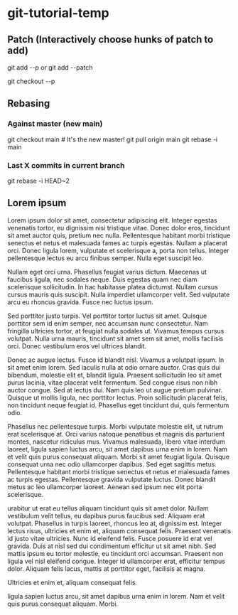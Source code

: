 # git-tutorial-temp

## Patch (Interactively choose hunks of patch to add)

git add --p
or
git add --patch

git checkout --p

## Rebasing

###  Against master (new main)
git checkout main # It's the new master!
git pull origin main
git rebase -i main

### Last X commits in current branch

git rebase -i HEAD~2

## Lorem ipsum

Lorem ipsum dolor sit amet, consectetur adipiscing elit. Integer egestas venenatis tortor, eu
dignissim nisi tristique vitae. Donec dolor eros, tincidunt sit amet auctor quis, pretium nec
nulla. Pellentesque habitant morbi tristique senectus et netus et malesuada fames ac turpis
egestas. Nullam a placerat orci. Donec ligula lorem, vulputate et scelerisque a, porta non tellus.
Integer pellentesque lectus eu arcu finibus semper. Nulla eget suscipit leo.

Nullam eget orci urna. Phasellus feugiat varius dictum. Maecenas ut faucibus ligula, nec
sodales neque. Duis egestas quam nec diam scelerisque sollicitudin. In hac habitasse platea
dictumst. Nullam cursus cursus mauris quis suscipit. Nulla imperdiet ullamcorper velit. Sed
vulputate arcu eu rhoncus gravida. Fusce nec luctus ipsum.

Sed porttitor justo turpis. Vel porttitor tortor luctus sit amet. Quisque porttitor sem id enim
semper, nec accumsan nunc consectetur. Nam fringilla ultricies tortor, at feugiat nulla sodales
ut. Vivamus tempus cursus volutpat. Nulla urna mauris, tincidunt sit amet sem sit amet, mollis
facilisis orci. Donec vestibulum eros vel ultrices blandit.

Donec ac augue lectus. Fusce id blandit nisl. Vivamus a volutpat ipsum. In sit amet enim lorem.
Sed iaculis nulla at odio ornare auctor. Cras quis dui bibendum, molestie elit et, blandit ligula.
Praesent sollicitudin leo sit amet purus lacinia, vitae placerat velit fermentum. Sed congue risus non nibh auctor
congue. Sed at lectus dui. Nam quis leo ut augue pretium pulvinar. Quisque ut mollis ligula, nec porttitor lectus.
Proin sollicitudin placerat felis, non tincidunt neque feugiat id. Phasellus eget tincidunt dui, quis fermentum odio.

Phasellus nec pellentesque turpis. Morbi vulputate molestie elit, ut rutrum erat scelerisque at.
Orci varius natoque penatibus et magnis dis parturient montes, nascetur ridiculus mus. Vivamus malesuada,
libero vitae interdum laoreet, ligula sapien luctus arcu, sit amet dapibus urna enim in lorem. Nam et velit quis
purus consequat aliquam. Morbi sit amet feugiat ligula. Quisque consequat urna nec odio ullamcorper dapibus. Sed
eget sagittis metus. Pellentesque habitant morbi tristique senectus et netus et malesuada fames ac turpis egestas.
Pellentesque gravida vulputate luctus. Donec blandit metus ac leo ullamcorper laoreet. Aenean sed ipsum nec elit porta
scelerisque.

urabitur ut erat eu tellus aliquam tincidunt quis sit amet dolor. Nullam vestibulum velit tellus, eu dapibus
purus faucibus sed. Aliquam erat volutpat. Phasellus in turpis laoreet, rhoncus leo at, dignissim est. Integer
lectus risus, ultricies et enim et, aliquam consequat felis. Praesent venenatis id justo vitae ultricies. Nunc id
eleifend felis. Fusce posuere id erat vel gravida. Duis at nisl sed dui condimentum efficitur ut sit amet nibh. Sed
mattis ipsum eu tortor molestie, eu tincidunt orci accumsan. Praesent non ligula vel nisl eleifend congue. Integer
id ullamcorper erat, efficitur tempus dolor. Aliquam felis lacus, mattis at porttitor eget, facilisis at magna.

Ultricies et enim et, aliquam consequat felis.

ligula sapien luctus arcu, sit amet dapibus urna enim in lorem. Nam et velit quis
purus consequat aliquam. Morbi.
